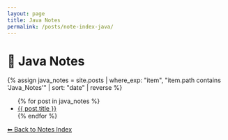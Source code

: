 ```yaml
---
layout: page
title: Java Notes
permalink: /posts/note-index-java/
---
```


# 📒 Java Notes

{% assign java_notes = site.posts | where_exp: "item", "item.path contains 'Java_Notes'" | sort: "date" | reverse %}
<ul>
  {% for post in java_notes %}
    <li><a href="{{ post.url }}">{{ post.title }}</a></li>
  {% endfor %}
</ul>

<p><a href="/posts/">⬅ Back to Notes Index</a></p>
